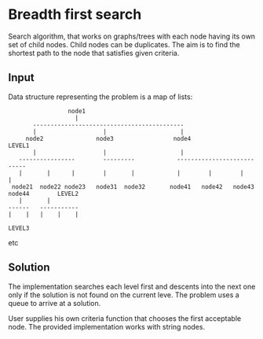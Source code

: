# Breadth first search

Search algorithm, that works on graphs/trees with each node having its
own set of child nodes. Child nodes can be duplicates. The aim is to find
the shortest path to the node that satisfies given criteria.

## Input

Data structure representing the problem is a map of lists:

                     node1
                       |
           -------------------------------------------
           |                   |                     |
         node2               node3                 node4                                  LEVEL1
           |                   |                     |
       ----------------        ---------            ---------------------------
       |       |      |        |       |            |        |        |       |
     node21  node22 node23   node31  node32       node41   node42   node43  node44        LEVEL2
       |       |
    ------   -----------
    |    |   |    |    |
                                                                                       LEVEL3
 etc


## Solution

The implementation searches each level first and descents into the next one only
if the solution is not found on the current leve. The problem uses a queue to arrive
at a solution.

User supplies his own criteria function that chooses the first acceptable node. The provided implementation works with string nodes.
